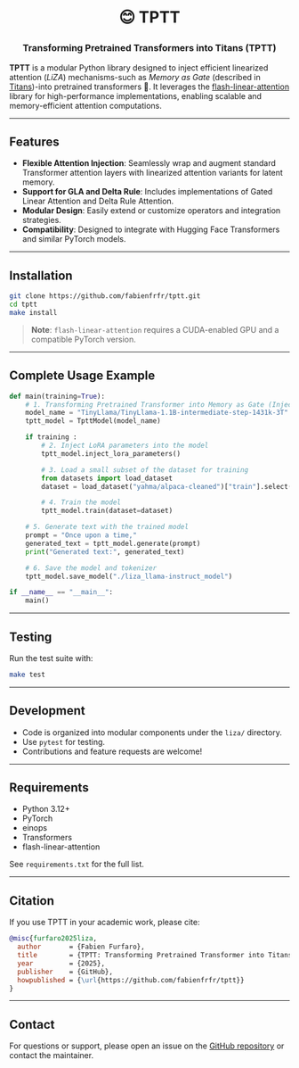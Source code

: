 <h1 align="center"> <p>😊 TPTT</p></h1>
<h3 align="center">
    <p>Transforming Pretrained Transformers into Titans (TPTT) </p>
</h3>

**TPTT** is a modular Python library designed to inject efficient linearized attention (*LiZA*) mechanisms-such as *Memory as Gate* (described in [Titans](https://arxiv.org/html/2501.00663v1))-into pretrained transformers 🤗.
It leverages the [flash-linear-attention](https://github.com/fla-org/flash-linear-attention) library for high-performance implementations, enabling scalable and memory-efficient attention computations.

---

## Features

- **Flexible Attention Injection**: Seamlessly wrap and augment standard Transformer attention layers with linearized attention variants for latent memory.
- **Support for GLA and Delta Rule**: Includes implementations of Gated Linear Attention and Delta Rule Attention.
- **Modular Design**: Easily extend or customize operators and integration strategies.
- **Compatibility**: Designed to integrate with Hugging Face Transformers and similar PyTorch models.

---

## Installation

```bash
git clone https://github.com/fabienfrfr/tptt.git
cd tptt
make install
```

> **Note**: `flash-linear-attention` requires a CUDA-enabled GPU and a compatible PyTorch version.

---

## Complete Usage Example

```python
def main(training=True):
    # 1. Transforming Pretrained Transformer into Memory as Gate (Inject LiZA by default)
    model_name = "TinyLlama/TinyLlama-1.1B-intermediate-step-1431k-3T"
    tptt_model = TpttModel(model_name)

    if training :
        # 2. Inject LoRA parameters into the model
        tptt_model.inject_lora_parameters()

        # 3. Load a small subset of the dataset for training
        from datasets import load_dataset
        dataset = load_dataset("yahma/alpaca-cleaned")["train"].select(range(100))  # 100 samples for quick testing

        # 4. Train the model
        tptt_model.train(dataset=dataset)

    # 5. Generate text with the trained model
    prompt = "Once upon a time,"
    generated_text = tptt_model.generate(prompt)
    print("Generated text:", generated_text)

    # 6. Save the model and tokenizer
    tptt_model.save_model("./liza_llama-instruct_model")

if __name__ == "__main__":
    main()

```


---

## Testing

Run the test suite with:

```bash
make test
```


---

## Development

- Code is organized into modular components under the `liza/` directory.
- Use `pytest` for testing.
- Contributions and feature requests are welcome!

---

## Requirements

- Python 3.12+
- PyTorch
- einops
- Transformers
- flash-linear-attention

See `requirements.txt` for the full list.

---

## Citation

If you use TPTT in your academic work, please cite:

```bibtex
@misc{furfaro2025liza,
  author       = {Fabien Furfaro},
  title        = {TPTT: Transforming Pretrained Transformer into Titans},
  year         = {2025},
  publisher    = {GitHub},
  howpublished = {\url{https://github.com/fabienfrfr/tptt}}
}
```


---

## Contact

For questions or support, please open an issue on the [GitHub repository](https://github.com/fabienfrfr/tptt) or contact the maintainer.
